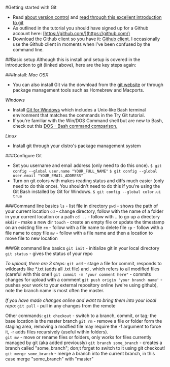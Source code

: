 #Getting started with Git

* Read [about version control](http://git-scm.com/book/en/v2/Getting-Started-About-Version-Control) and [read through this excellent introduction to git](https://sklise.com/2012/09/22/introduction-to-git/)
* As outlined in the tutorial you should have signed up for a Github account here: [https://github.com/](https://github.com/)
* Download the Github client so you have it: [Github client](https://desktop.github.com/). I occasionally use the Github client in moments when I've been confused by the command line.

##Basic setup
Although this is install and setup is covered in the introduction to git (linked above), here are the key steps again:

###Install:
*Mac OSX*
* You can also install Git via the download from the [git website](http://git-scm.com/download) or through package management tools such as Homebrew and Macports.  

*Windows*

* Install [Git for Windows](https://git-for-windows.github.io/) which includes a Unix-like Bash terminal environment that matches the commands in the Try Git tutorial.  
* If you're familiar with the Win/DOS Command shell but are new to Bash, check out this [DOS - Bash command comparison.](http://www.yolinux.com/TUTORIALS/unix_for_dos_users.html)  

*Linux*
* Install git through your distro's package management system

###Configure Git

* Set you username and email address (only need to do this once).
```$ git config --global user.name "YOUR_FULL_NAME"```
```$ git config --global user.email "YOUR_EMAIL_ADDRESS"```
* Turn on git colors with makes reading status and diffs much easier (only need to do this once). You shouldn't need to do this if you're using the Git Bash installed by Git for Windows.
```$ git config --global color.ui true```

###Command line basics
```ls``` - list file in directory
```pwd``` - shows the path of your current location
```cd``` - change directory, follow with the name of a folder in your current location or a path
```cd ..``` - follow with .. to go up a directory
```mkdir``` - make a new dir
```touch``` - create an empty file or update the timestamp on an existing file
```rm``` - follow with a file name to delete file
```cp``` - follow with a file name to copy file
```mv``` - follow with a file name and then a location to move file to new location

###Git command line basics
```git init``` - initialize git in your local directory
```git status``` - gives the status of your repo

*To upload, there are 3 steps:*
```git add``` - stage a file for commit, responds to wildcards like *.txt (adds all .txt file) and . which refers to all modified files (careful with this one!)
```git commit -m "your comment here"``` - commits changes for upload with a comment
```git push origin 'your branch name'``` - pushes your work to your external repository online (we're using github), note the branch name is most often the master.

*If you have made changes online and want to bring them into your local repo:*
```git pull``` - pull in any changes from the remote

Other commands:
```git checkout``` - switch to a branch, commit, or tag; the base location is the master branch
```git rm``` - remove a file or folder form the staging area, removing a modfied file may require the -f argument to force it, -r adds files recursively (useful within folders).  
```git mv``` - move or rename files or folders, only works for files currently managed by git (aka added previously)
```git branch some_branch``` - creates a branch called "some_branch"; don;t forget to switch to it using git checkout!
```git merge some_branch``` - merge a branch into the current branch, in this case merge "some_branch" with "master"
